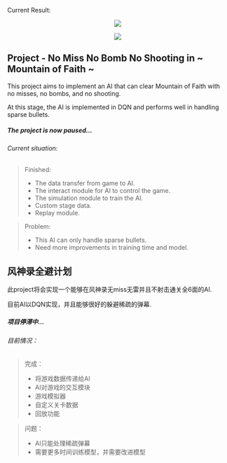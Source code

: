 Current Result:
<p align="center"><img src="Samples/Clip1.gif"\></p>
<p align="center"><img src="Samples/Clip2.gif"\></p>

## Project - No Miss No Bomb No Shooting in ~ Mountain of Faith ~

This project aims to implement an AI that can clear Mountain of Faith with no misses, no bombs, and no shooting.

At this stage, the AI is implemented in DQN and performs well in handling sparse bullets.

##### The project is now paused...
###### Current situation:
> Finished:
> - The data transfer from game to AI.
> - The interact module for AI to control the game.
> - The simulation module to train the AI.
> - Custom stage data.
> - Replay module.

> Problem:
> - This AI can only handle sparse bullets.
> - Need more improvements in training time and model.


## 风神录全避计划

此project将会实现一个能够在风神录无miss无雷并且不射击通关全6面的AI.

目前AI以DQN实现，并且能够很好的躲避稀疏的弹幕.

##### 项目停滞中...
###### 目前情况：
> 完成：
> - 将游戏数据传递给AI
> - AI对游戏的交互模块
> - 游戏模拟器
> - 自定义关卡数据
> - 回放功能

> 问题：
> - AI只能处理稀疏弹幕
> - 需要更多时间训练模型，并需要改进模型